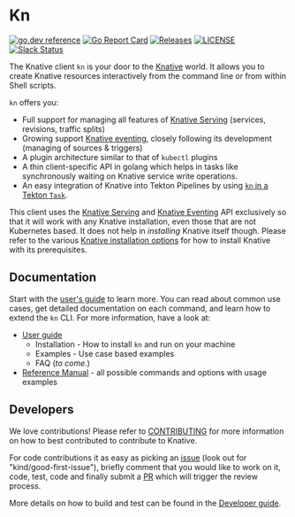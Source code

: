 # Kn



[![go.dev reference](https://img.shields.io/badge/go.dev-reference-007d9c?logo=go&logoColor=white)](https://pkg.go.dev/knative.dev/client)
[![Go Report Card](https://goreportcard.com/badge/knative/client)](https://goreportcard.com/report/knative/client)
[![Releases](https://img.shields.io/github/release-pre/knative/client.svg)](https://github.com/knative/client/releases)
[![LICENSE](https://img.shields.io/github/license/knative/client.svg)](https://github.com/knative/client/blob/master/LICENSE)
[![Slack Status](https://img.shields.io/badge/slack-join_chat-white.svg?logo=slack&style=social)](https://knative.slack.com)

The Knative client `kn` is your door to the [Knative](https://knative.dev)
world. It allows you to create Knative resources interactively from the command
line or from within Shell scripts.

`kn` offers you:

- Full support for managing all features of
  [Knative Serving](https://github.com/knative/serving) (services, revisions,
  traffic splits)
- Growing support [Knative eventing](https://github.com/knative/eventing),
  closely following its development (managing of sources & triggers)
- A plugin architecture similar to that of `kubectl` plugins
- A thin client-specific API in golang which helps in tasks like synchronously
  waiting on Knative service write operations.
- An easy integration of Knative into Tekton Pipelines by using
  [`kn` in a Tekton `Task`](https://github.com/tektoncd/catalog/tree/master/kn).

This client uses the
[Knative Serving](https://github.com/knative/docs/blob/master/docs/serving/spec/knative-api-specification-1.0.md)
and
[Knative Eventing](https://github.com/knative/eventing/tree/master/docs/spec)
API exclusively so that it will work with any Knative installation, even those
that are not Kubernetes based. It does not help in _installing_ Knative itself
though. Please refer to the various
[Knative installation options](https://knative.dev/docs/install/) for how to
install Knative with its prerequisites.

## Documentation

Start with the [user's guide](docs/README.md) to learn more. You can read about
common use cases, get detailed documentation on each command, and learn how to
extend the `kn` CLI. For more information, have a look at:

- [User guide](docs/README.md)
  - Installation - How to install `kn` and run on your machine
  - Examples - Use case based examples
  - FAQ (_to come._)
- [Reference Manual](docs/cmd/kn.md) - all possible commands and options with
  usage examples

## Developers

We love contributions! Please refer to
[CONTRIBUTING](https://knative.dev/contributing/) for more information on how to
best contributed to contribute to Knative.

For code contributions it as easy as picking an
[issue](https://github.com/knative/client/issues) (look out for
"kind/good-first-issue"), briefly comment that you would like to work on it,
code, test, code and finally submit a
[PR](https://github.com/knative/client/pulls) which will trigger the review
process.

More details on how to build and test can be found in the
[Developer guide](docs/DEVELOPMENT.md).
